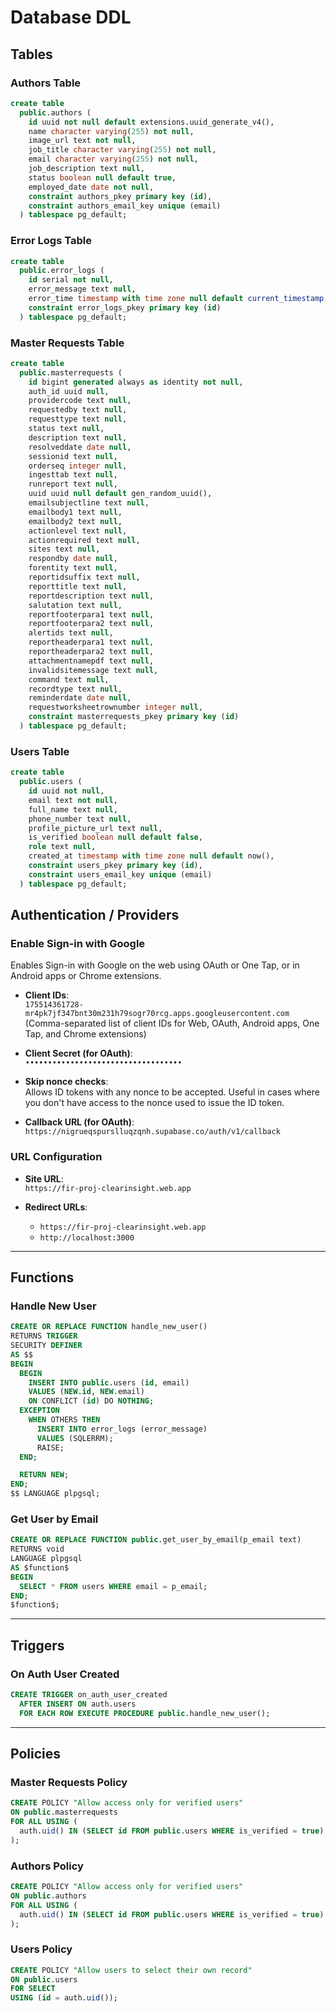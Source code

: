 # Database DDL

## Tables

### Authors Table
```sql
create table
  public.authors (
    id uuid not null default extensions.uuid_generate_v4(),
    name character varying(255) not null,
    image_url text not null,
    job_title character varying(255) not null,
    email character varying(255) not null,
    job_description text null,
    status boolean null default true,
    employed_date date not null,
    constraint authors_pkey primary key (id),
    constraint authors_email_key unique (email)
  ) tablespace pg_default;
```

### Error Logs Table
```sql
create table
  public.error_logs (
    id serial not null,
    error_message text null,
    error_time timestamp with time zone null default current_timestamp,
    constraint error_logs_pkey primary key (id)
  ) tablespace pg_default;
```

### Master Requests Table
```sql
create table
  public.masterrequests (
    id bigint generated always as identity not null,
    auth_id uuid null,
    providercode text null,
    requestedby text null,
    requesttype text null,
    status text null,
    description text null,
    resolveddate date null,
    sessionid text null,
    orderseq integer null,
    ingesttab text null,
    runreport text null,
    uuid uuid null default gen_random_uuid(),
    emailsubjectline text null,
    emailbody1 text null,
    emailbody2 text null,
    actionlevel text null,
    actionrequired text null,
    sites text null,
    respondby date null,
    forentity text null,
    reportidsuffix text null,
    reporttitle text null,
    reportdescription text null,
    salutation text null,
    reportfooterpara1 text null,
    reportfooterpara2 text null,
    alertids text null,
    reportheaderpara1 text null,
    reportheaderpara2 text null,
    attachmentnamepdf text null,
    invalidsitemessage text null,
    command text null,
    recordtype text null,
    reminderdate date null,
    requestworksheetrownumber integer null,
    constraint masterrequests_pkey primary key (id)
  ) tablespace pg_default;
```

### Users Table
```sql
create table
  public.users (
    id uuid not null,
    email text not null,
    full_name text null,
    phone_number text null,
    profile_picture_url text null,
    is_verified boolean null default false,
    role text null,
    created_at timestamp with time zone null default now(),
    constraint users_pkey primary key (id),
    constraint users_email_key unique (email)
  ) tablespace pg_default;
```

## Authentication / Providers

### Enable Sign-in with Google
Enables Sign-in with Google on the web using OAuth or One Tap, or in Android apps or Chrome extensions.

- **Client IDs**:  
  `175514361728-mr4pk7jf347bnt30m231h79sogr70rcg.apps.googleusercontent.com`  
  (Comma-separated list of client IDs for Web, OAuth, Android apps, One Tap, and Chrome extensions)

- **Client Secret (for OAuth)**:  
  `•••••••••••••••••••••••••••••••••••`

- **Skip nonce checks**:  
  Allows ID tokens with any nonce to be accepted. Useful in cases where you don't have access to the nonce used to issue the ID token.

- **Callback URL (for OAuth)**:  
  `https://nigrueqspurslluqzqnh.supabase.co/auth/v1/callback`

### URL Configuration
- **Site URL**:  
  `https://fir-proj-clearinsight.web.app`

- **Redirect URLs**:  
  - `https://fir-proj-clearinsight.web.app`  
  - `http://localhost:3000`

---

## Functions

### Handle New User
```sql
CREATE OR REPLACE FUNCTION handle_new_user()
RETURNS TRIGGER
SECURITY DEFINER
AS $$
BEGIN
  BEGIN
    INSERT INTO public.users (id, email)
    VALUES (NEW.id, NEW.email)
    ON CONFLICT (id) DO NOTHING;
  EXCEPTION
    WHEN OTHERS THEN
      INSERT INTO error_logs (error_message)
      VALUES (SQLERRM);
      RAISE;
  END;

  RETURN NEW;
END;
$$ LANGUAGE plpgsql;
```

### Get User by Email
```sql
CREATE OR REPLACE FUNCTION public.get_user_by_email(p_email text)
RETURNS void
LANGUAGE plpgsql
AS $function$
BEGIN
  SELECT * FROM users WHERE email = p_email;
END;
$function$;
```

---

## Triggers

### On Auth User Created
```sql
CREATE TRIGGER on_auth_user_created
  AFTER INSERT ON auth.users
  FOR EACH ROW EXECUTE PROCEDURE public.handle_new_user();
```

---

## Policies

### Master Requests Policy
```sql
CREATE POLICY "Allow access only for verified users"
ON public.masterrequests
FOR ALL USING (
  auth.uid() IN (SELECT id FROM public.users WHERE is_verified = true)
);
```

### Authors Policy
```sql
CREATE POLICY "Allow access only for verified users"
ON public.authors
FOR ALL USING (
  auth.uid() IN (SELECT id FROM public.users WHERE is_verified = true)
);
```

### Users Policy
```sql
CREATE POLICY "Allow users to select their own record"
ON public.users
FOR SELECT
USING (id = auth.uid());
```
